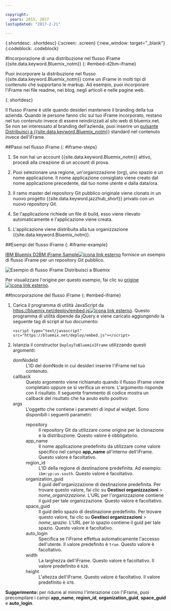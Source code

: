 ```yaml
---

copyright:
  years: 2015, 2017
lastupdated: "2017-2-21"

---
```


{:shortdesc: .shortdesc}
{:screen: .screen}
{:new_window: target="_blank"}
{:codeblock: .codeblock}

#Incorporazione di una distribuzione nel flusso iFrame {{site.data.keyword.Bluemix_notm}}
{: #embed-d2bm-iframe}


Puoi incorporare la distribuzione nel flusso {{site.data.keyword.Bluemix_notm}} come
un iFrame in molti tipi di contenuto che supportano le markup. Ad esempio, puoi incorporare l'iFrame nei file readme, nei blog, negli articoli e nelle pagine web.

{: shortdesc}

Il flusso iFrame è utile quando desideri mantenere il branding della tua azienda. Quando le persone fanno clic sul tuo iFrame incorporato, restano nel
tuo contenuto invece di essere reindirizzati al sito web di bluemix.net. Se non sei interessato al branding dell'azienda, puoi inserire un [pulsante Distribuisci a {{site.data.keyword.Bluemix_notm}}](/docs/develop/deploy_button.html) standard nel contenuto invece dell'iFrame.

##Passi nel flusso iFrame {: #iframe-steps}

1. Se non hai un account {{site.data.keyword.Bluemix_notm}} attivo,
procedi alla creazione di un account di prova.

2. Puoi selezionare una regione, un'organizzazione (org), uno spazio e un nome applicazione. Il nome applicazione consigliato viene creato dal nome applicazione precedente, dal tuo nome utente e dalla data/ora.

3. Il ramo master del repository Git pubblico originale viene clonato in un nuovo progetto {{site.data.keyword.jazzhub_short}} privato con un nuovo repository Git.

4. Se l'applicazione richiede un file di build, esso viene rilevato automaticamente e l'applicazione viene creata.

5. L'applicazione viene distribuita alla tua organizzazione {{site.data.keyword.Bluemix_notm}}.

##Esempi del flusso iFrame {: #iframe-example}

<p>
<a class="xref" href="http://d2bm-iframe-sample.ng.bluemix.net/" target="_blank" title="(Si apre in una nuova scheda o finestra)">IBM
Bluemix D2BM iFrame Sample<img class="image" src="../icons/launch-glyph.svg" alt="icona link esterno"/></a> fornisce un esempio di flusso iFrame per un repository Git pubblico.<div class="image"><img class="image" src="images/d2bm_iframe_sample2.png" alt="Esempio di flusso iFrame Distribuisci a Bluemix" /></div>
</p>

<p>
Per visualizzare l'origine per questo esempio, fai clic su <a class="xref" href="https://hub.jazz.net/project/idsorg/d2bm-iframe-sample/overview" target="_blank" title="(Si apre in una nuova scheda o finestra)">origine<img class="image" src="../icons/launch-glyph.svg" alt="icona link esterno"/></a>.
</p>

##Incorporazione del flusso iFrame {: #embed-iframe}  

<ol>
<li>Carica il programma di utilità JavaScript da <a class="xref" href="https://bluemix.net/deploy/embed.js" target="_blank" title="(Si apre in una nuova scheda o finestra)">https://bluemix.net/deploy/embed.js<img class="image" src="../icons/launch-glyph.svg" alt="icona link esterno"/></a>. Questo programma di utilità dipende da jQuery e viene caricato aggiungendo la seguente tag di script al tuo documento:
<pre class="pre">
<code>&lt;script type="text/javascript" src="https://bluemix.net/deploy/embed.js"&gt;&lt;/script&gt;</code>
</pre>
</li>
<li> Istanzia il constructor <code>DeployToBluemixIFrame</code> utilizzando questi argomenti:

<dl class="parml">
<dt class="pt dlterm">domNodeId</dt>
<dd class="pd">L'ID del domNode in cui desideri inserire l'iFrame nel tuo contenuto.</dd>

<dt class="pt dlterm">callback</dt>
<dd class="pd">Questo argomento viene richiamato quando il flusso iFrame viene completato oppure
se si verifica un errore. L'argomento risponde con il risultato. Il seguente frammento di
codice mostra un callback del risultato che ha avuto esito positivo:</dd>

<dt class="pt dlterm">args</dt>
<dd class="pd">L'oggetto che contiene i parametri di input al widget. Sono disponibili i seguenti parametri:

<dl class="parml">

<dt class="pt dlterm">repository</dt>
<dd class="pd">Il repository Git da utilizzare come origine per la clonazione e la distribuzione. Questo valore è obbligatorio.</dd>

<dt class="pt dlterm">app_name</dt>
<dd class="pd">Il nome applicazione predefinito da utilizzare come valore specifico nel campo <strong>app_name</strong> all'interno
dell'iFrame. Questo valore è facoltativo.</dd>


<dt class="pt dlterm">region_id</dt>
<dd class="pd">L'ID della regione di destinazione predefinita. Ad esempio: <code>ibm:yp:us-south</code>. Questo valore è facoltativo.</dd>

<dt class="pt dlterm">organization_guid</dt>
<dd class="pd">Il guid dell'organizzazione di destinazione predefinita. Per trovare questo valore, fai clic su <strong>Gestisci organizzazioni</strong> > <i>nome_organizzazione</i>. L'URL per l'organizzazione contiene il guid per tale organizzazione. Questo valore è facoltativo.</dd>

<dt class="pt dlterm">space_guid</dt>
<dd class="pd">Il guid dello spazio di destinazione predefinito. Per trovare questo valore, fai clic su <strong>Gestisci organizzazioni</strong> > <i>nome_spazio</i>. L'URL per lo spazio
contiene il guid per tale spazio. Questo valore è facoltativo.</dd>

<dt class="pt dlterm">auto_login</dt>
<dd class="pd">Specifica se l'iFrame effettua automaticamente l'accesso dell'utente. Il
valore predefinito è <code>true</code>. Questo valore è facoltativo.</dd>

<dt class="pt dlterm">width</dt>
<dd class="pd">La larghezza dell'iFrame. Questo valore è facoltativo. Il valore predefinito è <code>620</code>.</dd>

<dt class="pt dlterm">height</dt>
<dd class="pd">L'altezza dell'iFrame. Questo valore è facoltativo. Il
valore predefinito è <code>470</code>.</dd>
</dl>

</dd>
</dl>
</li>
</ol>  

**Suggerimento:** per ridurre al minimo l'interazione con l'iFrame, puoi precompilare i campi **app_name**, **region_id**, **organization_guid**, **space_guid** e **auto_login**.
